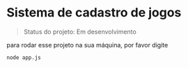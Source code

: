 # Sistema de cadastro de jogos

>Status do projeto: Em desenvolvimento

para rodar esse projeto na sua máquina, por favor digite

```
node app.js
```
